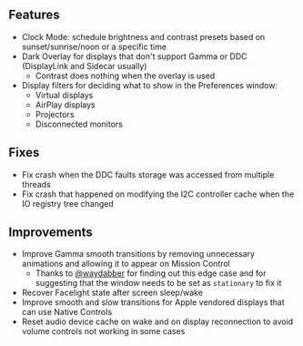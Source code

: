 ## Features

* Clock Mode: schedule brightness and contrast presets based on sunset/sunrise/noon or a specific time
* Dark Overlay for displays that don't support Gamma or DDC (DisplayLink and Sidecar usually)
    * Contrast does nothing when the overlay is used
* Display filters for deciding what to show in the Preferences window:
    * Virtual displays
    * AirPlay displays
    * Projectors
    * Disconnected monitors

## Fixes

* Fix crash when the DDC faults storage was accessed from multiple threads
* Fix crash that happened on modifying the I2C controller cache when the IO registry tree changed

## Improvements

* Improve Gamma smooth transitions by removing unnecessary animations and allowing it to appear on Mission Control
    * Thanks to [@waydabber](https://github.com/waydabber) for finding out this edge case and for suggesting that the window needs to be set as `stationary` to fix it
* Recover Facelight state after screen sleep/wake
* Improve smooth and slow transitions for Apple vendored displays that can use Native Controls
* Reset audio device cache on wake and on display reconnection to avoid volume controls not working in some cases
